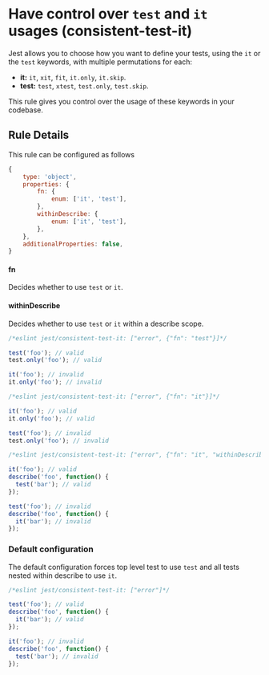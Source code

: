 # Have control over `test` and `it` usages (consistent-test-it)

Jest allows you to choose how you want to define your tests, using the `it` or
the `test` keywords, with multiple permutations for each:

- **it:** `it`, `xit`, `fit`, `it.only`, `it.skip`.
- **test:** `test`, `xtest`, `test.only`, `test.skip`.

This rule gives you control over the usage of these keywords in your codebase.

## Rule Details

This rule can be configured as follows

```js
{
    type: 'object',
    properties: {
        fn: {
            enum: ['it', 'test'],
        },
        withinDescribe: {
            enum: ['it', 'test'],
        },
    },
    additionalProperties: false,
}
```

#### fn

Decides whether to use `test` or `it`.

#### withinDescribe

Decides whether to use `test` or `it` within a describe scope.

```js
/*eslint jest/consistent-test-it: ["error", {"fn": "test"}]*/

test('foo'); // valid
test.only('foo'); // valid

it('foo'); // invalid
it.only('foo'); // invalid
```

```js
/*eslint jest/consistent-test-it: ["error", {"fn": "it"}]*/

it('foo'); // valid
it.only('foo'); // valid

test('foo'); // invalid
test.only('foo'); // invalid
```

```js
/*eslint jest/consistent-test-it: ["error", {"fn": "it", "withinDescribe": "test"}]*/

it('foo'); // valid
describe('foo', function() {
  test('bar'); // valid
});

test('foo'); // invalid
describe('foo', function() {
  it('bar'); // invalid
});
```

### Default configuration

The default configuration forces top level test to use `test` and all tests
nested within describe to use `it`.

```js
/*eslint jest/consistent-test-it: ["error"]*/

test('foo'); // valid
describe('foo', function() {
  it('bar'); // valid
});

it('foo'); // invalid
describe('foo', function() {
  test('bar'); // invalid
});
```

